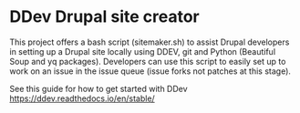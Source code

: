 # DDev Drupal site creator
This project offers a bash script (sitemaker.sh) to assist Drupal developers in setting up a Drupal site locally using DDEV, git and Python (Beautiful Soup and yq packages). Developers can use this script to easily set up to work on an issue in the issue queue (issue forks not patches at this stage).

See this guide for how to get started with DDev https://ddev.readthedocs.io/en/stable/
